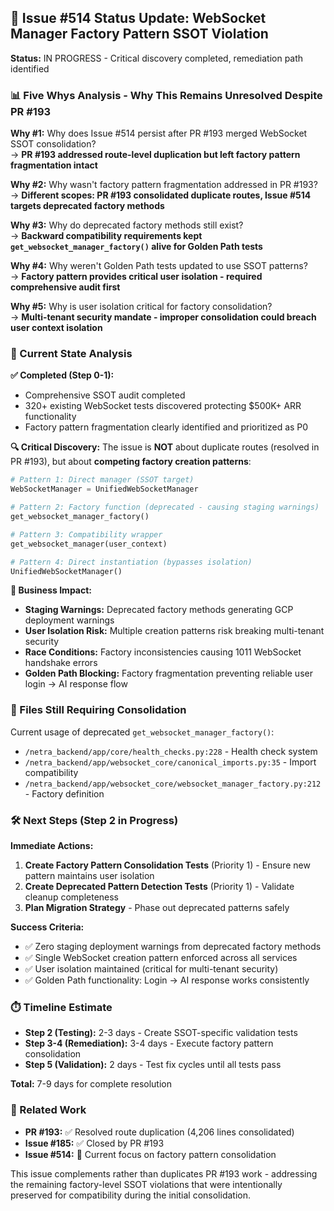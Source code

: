 ## 🚨 Issue #514 Status Update: WebSocket Manager Factory Pattern SSOT Violation 

**Status:** IN PROGRESS - Critical discovery completed, remediation path identified

### 📊 Five Whys Analysis - Why This Remains Unresolved Despite PR #193

**Why #1:** Why does Issue #514 persist after PR #193 merged WebSocket SSOT consolidation?  
→ **PR #193 addressed route-level duplication but left factory pattern fragmentation intact**

**Why #2:** Why wasn't factory pattern fragmentation addressed in PR #193?  
→ **Different scopes: PR #193 consolidated duplicate routes, Issue #514 targets deprecated factory methods**

**Why #3:** Why do deprecated factory methods still exist?  
→ **Backward compatibility requirements kept `get_websocket_manager_factory()` alive for Golden Path tests**

**Why #4:** Why weren't Golden Path tests updated to use SSOT patterns?  
→ **Factory pattern provides critical user isolation - required comprehensive audit first**

**Why #5:** Why is user isolation critical for factory consolidation?  
→ **Multi-tenant security mandate - improper consolidation could breach user context isolation**

### 🎯 Current State Analysis

**✅ Completed (Step 0-1):**
- Comprehensive SSOT audit completed
- 320+ existing WebSocket tests discovered protecting $500K+ ARR functionality  
- Factory pattern fragmentation clearly identified and prioritized as P0

**🔍 Critical Discovery:**
The issue is **NOT** about duplicate routes (resolved in PR #193), but about **competing factory creation patterns**:

```python
# Pattern 1: Direct manager (SSOT target)
WebSocketManager = UnifiedWebSocketManager

# Pattern 2: Factory function (deprecated - causing staging warnings)
get_websocket_manager_factory()  

# Pattern 3: Compatibility wrapper  
get_websocket_manager(user_context)

# Pattern 4: Direct instantiation (bypasses isolation)
UnifiedWebSocketManager()
```

**🚨 Business Impact:**
- **Staging Warnings:** Deprecated factory methods generating GCP deployment warnings
- **User Isolation Risk:** Multiple creation patterns risk breaking multi-tenant security  
- **Race Conditions:** Factory inconsistencies causing 1011 WebSocket handshake errors
- **Golden Path Blocking:** Factory fragmentation preventing reliable user login → AI response flow

### 📁 Files Still Requiring Consolidation

Current usage of deprecated `get_websocket_manager_factory()`:
- `/netra_backend/app/core/health_checks.py:228` - Health check system
- `/netra_backend/app/websocket_core/canonical_imports.py:35` - Import compatibility  
- `/netra_backend/app/websocket_core/websocket_manager_factory.py:212` - Factory definition

### 🛠️ Next Steps (Step 2 in Progress)

**Immediate Actions:**
1. **Create Factory Pattern Consolidation Tests** (Priority 1) - Ensure new pattern maintains user isolation
2. **Create Deprecated Pattern Detection Tests** (Priority 1) - Validate cleanup completeness
3. **Plan Migration Strategy** - Phase out deprecated patterns safely

**Success Criteria:**
- ✅ Zero staging deployment warnings from deprecated factory methods
- ✅ Single WebSocket creation pattern enforced across all services
- ✅ User isolation maintained (critical for multi-tenant security)
- ✅ Golden Path functionality: Login → AI response works consistently

### ⏱️ Timeline Estimate

- **Step 2 (Testing):** 2-3 days - Create SSOT-specific validation tests
- **Step 3-4 (Remediation):** 3-4 days - Execute factory pattern consolidation
- **Step 5 (Validation):** 2 days - Test fix cycles until all tests pass

**Total:** 7-9 days for complete resolution

### 🔗 Related Work

- **PR #193:** ✅ Resolved route duplication (4,206 lines consolidated)
- **Issue #185:** ✅ Closed by PR #193  
- **Issue #514:** 🔄 Current focus on factory pattern consolidation

This issue complements rather than duplicates PR #193 work - addressing the remaining factory-level SSOT violations that were intentionally preserved for compatibility during the initial consolidation.